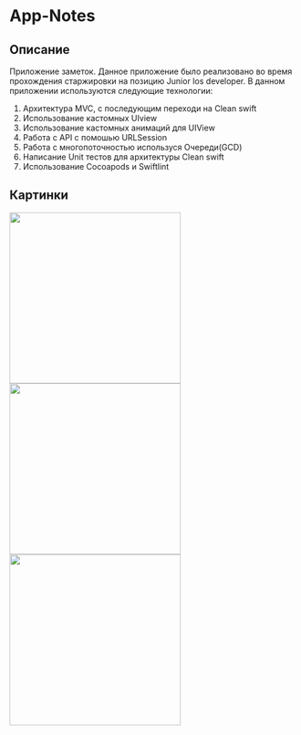 
# App-Notes

## Описание
Приложение заметок. 
Данное приложение было реализовано во время прохождения старжировки на позицию Junior Ios developer.
В данном приложении используются следующие технологии:
1. Архитектура MVC, с последующим переходи на Clean swift
2. Использование кастомных UIview
3. Использование кастомных анимаций для UIView
4. Работа с API с помошью URLSession
5. Работа с многопоточностью используся Очереди(GCD)
6. Написание Unit тестов для архитектуры Clean swift
7. Использование Cocoapods и Swiftlint

## Картинки


<img src="https://github.com/Belauc/App-Notes/assets/47719838/cd79a601-e8ed-4c5a-b9cc-ac427e28331c" width="300"/>
<img src="https://github.com/Belauc/App-Notes/assets/47719838/4f07cdab-9b7e-4b53-bcb2-421190b7bc48" width="300"/>
<img src="https://github.com/Belauc/App-Notes/assets/47719838/c89633b3-881b-4f18-bb2a-00aa46552c10" width="300"/>
